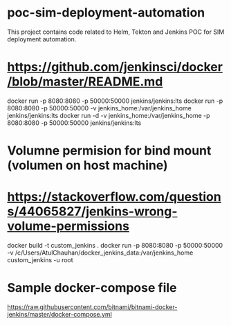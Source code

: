 # poc-sim-deployment-automation
This project contains code related to Helm, Tekton and Jenkins POC for SIM deployment automation.

# https://github.com/jenkinsci/docker/blob/master/README.md
docker run -p 8080:8080 -p 50000:50000 jenkins/jenkins:lts
docker run -p 8080:8080 -p 50000:50000 -v jenkins_home:/var/jenkins_home jenkins/jenkins:lts
docker run -d -v jenkins_home:/var/jenkins_home -p 8080:8080 -p 50000:50000 jenkins/jenkins:lts

# Volumne permision for bind mount (volumen on host machine)
# https://stackoverflow.com/questions/44065827/jenkins-wrong-volume-permissions


docker build -t custom_jenkins .
docker run -p 8080:8080 -p 50000:50000 -v /c/Users/AtulChauhan/docker_jenkins_data:/var/jenkins_home custom_jenkins -u root

# Sample docker-compose file
https://raw.githubusercontent.com/bitnami/bitnami-docker-jenkins/master/docker-compose.yml